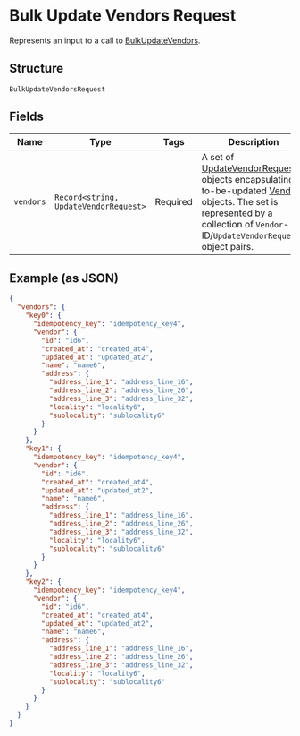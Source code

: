 
# Bulk Update Vendors Request

Represents an input to a call to [BulkUpdateVendors](../../doc/api/vendors.md#bulk-update-vendors).

## Structure

`BulkUpdateVendorsRequest`

## Fields

| Name | Type | Tags | Description |
|  --- | --- | --- | --- |
| `vendors` | [`Record<string, UpdateVendorRequest>`](../../doc/models/update-vendor-request.md) | Required | A set of [UpdateVendorRequest](entity:UpdateVendorRequest) objects encapsulating to-be-updated [Vendor](entity:Vendor)<br>objects. The set is represented by  a collection of `Vendor`-ID/`UpdateVendorRequest`-object pairs. |

## Example (as JSON)

```json
{
  "vendors": {
    "key0": {
      "idempotency_key": "idempotency_key4",
      "vendor": {
        "id": "id6",
        "created_at": "created_at4",
        "updated_at": "updated_at2",
        "name": "name6",
        "address": {
          "address_line_1": "address_line_16",
          "address_line_2": "address_line_26",
          "address_line_3": "address_line_32",
          "locality": "locality6",
          "sublocality": "sublocality6"
        }
      }
    },
    "key1": {
      "idempotency_key": "idempotency_key4",
      "vendor": {
        "id": "id6",
        "created_at": "created_at4",
        "updated_at": "updated_at2",
        "name": "name6",
        "address": {
          "address_line_1": "address_line_16",
          "address_line_2": "address_line_26",
          "address_line_3": "address_line_32",
          "locality": "locality6",
          "sublocality": "sublocality6"
        }
      }
    },
    "key2": {
      "idempotency_key": "idempotency_key4",
      "vendor": {
        "id": "id6",
        "created_at": "created_at4",
        "updated_at": "updated_at2",
        "name": "name6",
        "address": {
          "address_line_1": "address_line_16",
          "address_line_2": "address_line_26",
          "address_line_3": "address_line_32",
          "locality": "locality6",
          "sublocality": "sublocality6"
        }
      }
    }
  }
}
```


